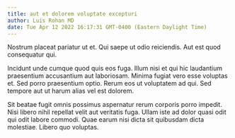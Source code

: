 ```yaml
---
title: aut et dolorem voluptate excepturi
author: Luis Rohan MD
date: Tue Apr 12 2022 16:17:31 GMT-0400 (Eastern Daylight Time)
---
```

Nostrum placeat pariatur ut et. Qui saepe ut odio reiciendis. Aut est quod consequatur qui.

 Incidunt unde cumque quod quis eos fuga. Illum nisi et qui hic laudantium praesentium accusantium aut laboriosam. Minima fugiat vero esse voluptas et. Sed porro praesentium optio. Rerum eos ut voluptatem ad qui. Sed tempore aut ut harum alias vel est dolorem.

 Sit beatae fugit omnis possimus aspernatur rerum corporis porro impedit. Nisi libero nihil repellat velit aut veritatis fuga. Ullam iste ad dolor quasi odit qui odit labore commodi. Quae earum nisi dicta sit quibusdam dicta molestiae. Libero quo voluptas.